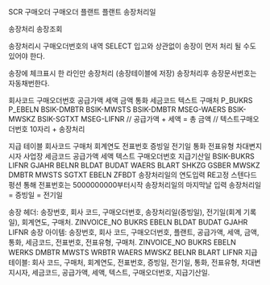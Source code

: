 SCR
  구매오더    구매오더
  플랜트      플랜트
  송장처리일    

  송장처리
  송장조회

송장처리시
  구매오더번호의 내역 SELECT
  입고와 상관없이 송장이 먼저 처리 될 수도 있어야 한다.

  송장에 체크표시 한 라인만 송장처리 (송장테이블에 저장)
  송장처리후 송장문서번호는 자동채번한다.


회사코드	구매오더번호	공급가액	세액	금액	통화	세금코드	텍스트	구매처
P_BUKRS	P_EBELN	BSIK-DMBTR	BSIK-MWSTS	BSIK-DMBTR	MSEG-WAERS	BSIK-MWSKZ	BSIK-SGTXT	MSEG-LIFNR 
// 공급가액 + 세액 = 총 금액
// 텍스트구매오더번호 10자리 + 송장처리	


지급 테이블
회사코드	구매처	회계연도	전표번호	증빙일	전기일	통화	전표유형	차대변지시자	사업장	세금코드	공급가액	세액	텍스트	구매오더번호	지급기산일
BSIK-BUKRS	LIFNR	GJAHR	BELNR	BLDAT	BUDAT	WAERS	BLART	SHKZG	GSBER	MWSKZ	DMBTR	MWSTS	SGTXT	EBELN	ZFBDT
		송장처리일의 연도입력					RE고정								스텐다드 펑션 통해 
			전표번호는 5000000000부터시작												송장처리일의 마지막날 입력
				송장처리일 = 증빙일 = 전기일											


송장 헤더: 송장번호, 회사 코드, 구매오더번호, 송장처리일(증빙일), 전기일(회계 기록일), 회계연도, 구매처.
ZINVOICE_NO BUKRS EBELN BLDAT BUDAT GJAHR LIFNR
송장 아이템: 송장번호, 회사 코드, 구매오더번호, 플랜트, 공급가액, 세액, 금액, 통화, 세금코드, 전표번호, 전표유형, 구매처.
           ZINVOICE_NO BUKRS       EBELN    WERKS     DMBTR MWSTS  WRBTR WAERS MWSKZ    BELNR   BLART    LIFNR
지급 테이블: 회사 코드, 구매처, 회계연도, 전표번호, 증빙일, 전기일, 통화, 전표유형, 차대변지시자, 세금코드, 공급가액, 세액, 텍스트, 구매오더번호, 지급기산일.
